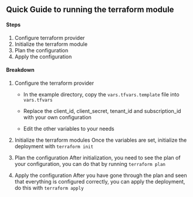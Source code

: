 ## Quick Guide to running the terraform module

#### Steps
1. Configure terraform provider
2. Initialize the terraform module
3. Plan the configuration
4. Apply the configuration

#### Breakdown
1. Configure the terraform provider
    - In the example directory, copy the `vars.tfvars.template` file into `vars.tfvars`

    - Replace the client_id, client_secret, tenant_id and subscription_id with your own configuration

    - Edit the other variables to your needs

2. Initialize the terraform modules
    Once the variables are set, initialize the deployment with `terraform init`

3. Plan the configuration
    After initialization, you need to see the plan of your configuration, you can do that by running
    `terraform plan`

4. Apply the configuration
    After you have gone through the plan and seen that everything is configured correctly, you can apply the deployment, do this with `terraform apply`
